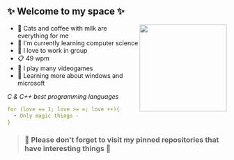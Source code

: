 ## ✨ Welcome to my space ✨ ##

<img src="https://github.com/Art3mis7082/Art3mis7082/blob/main/wow-interesting.gif" width="200px" align="right">

- :sparkler: Cats and coffee with milk are everything for me
- :memo: I'm currently learning computer science
- :flags: I love to work in group
- :clipboard: 49 wpm
- :space_invader: I play many videogames
- :book: Learning more about windows and microsoft 

_C & C++ best programming languages_



``` YAML
for (love == 1; love >= ∞; love ++){
  - Only magic things -    
} 
```
> ### :star2: Please don't forget to visit my pinned repositories that have interesting things :star2: ###
